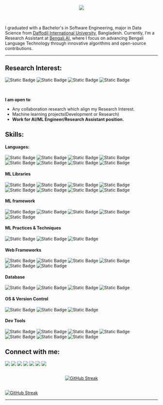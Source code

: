 <!--<img align="right" src="https://visitor-badge.laobi.icu/badge?page_id=zumrudu-anka.zumrudu-anka"> -->

<h1 align="center">
  <a href="https://git.io/typing-svg">
    <img src="https://readme-typing-svg.herokuapp.com/?lines=Hey,+Hi!;Tanmoy+Here+:3&center=true&size=30">
  </a>
</h1>

<!--<h5 align="center">
  <code><a href="www.linkedin.com/in/tanmoy-shome" title="LinkedIn Profile"><img width="22" src="images/linkedin.svg"> LinkedIn</a></code>
  <code><a href="https://www.kaggle.com/tanmoyshome" title="Kaggle Profile"><img width="22" src="images/kagglee.png"> Kaggle</a></code>
  <code><a href="https://leetcode.com/u/TanmoyShome/" title="Leetcode Profile"><img width="22" src="images/leetcode.png"> Leetcode</a></code>
  <code><a href="https://codeforces.com/profile/DebuggingMyLady" title="Codeforece Profile"><img width="22" src="images/codeforece.png"> Codeforce</a></code>
</h5>-->
<br>
<p align="left">
  I graduated with a Bachelor's in Software Engineering, major in Data Science from <a href ="https://daffodilvarsity.edu.bd/">Daffodil International University</a>, Bangladesh. Currently, I’m a Research Assistant at <a href ="https://bengaliai.github.io/">Bengali.AI,</a> where I focus on advancing Bengali Language Technology through innovative algorithms and open-source contributions.
<!--   <br>
  💬 Ask me anything about from <a href="https://github.com/zumrudu-anka/zumrudu-anka/issues" title="Issues">Here</a> -->
  <br>
<!--   📫 How to reach me: <a href="mailto: osmandurdag@hotmail.com">osmandurdag@hotmail.com</a> -->
</p> 

<hr>
<h2 align="left"> Research Interest: </h2>

![Static Badge](https://img.shields.io/badge/Multimodal_learning%20-%2320BEFF?style=social&color=black)
![Static Badge](https://img.shields.io/badge/Graph_Neural_Networks%20-white?style=social&labelColor=black&color=black)
![Static Badge](https://img.shields.io/badge/Multimodal_Graph_Reasoning%20-white?style=social&labelColor=black&color=black)
![Static Badge](https://img.shields.io/badge/Reinforcement_Learning%20-white?style=social&labelColor=black&color=black)

<br><br>
 **I am open to**:

- Any collaboration research which align my Research Interest.
- Machine learning projects(Development or Research)</br>
- <b>Work for AI/ML Engineer/Research Assistant position.</b>

## Skills:

#### Languages:

![Static Badge](https://img.shields.io/badge/python%20-white?style=for-the-badge&logo=python&logoColor=%233776AB&labelColor=black&color=black)
![Static Badge](https://img.shields.io/badge/c%20-white?style=for-the-badge&logo=c&logoColor=%23A8B9CC&labelColor=black&color=black)
![Static Badge](https://img.shields.io/badge/c%2B%2B%20-white?style=for-the-badge&logo=cplusplus&logoColor=%2300599C&labelColor=black&color=black)
![Static Badge](https://img.shields.io/badge/Java%20-white?style=for-the-badge&labelColor=black&color=black)
![Static Badge](https://img.shields.io/badge/html5%20-white?style=for-the-badge&logo=html5&logoColor=%23E34F26&labelColor=black&color=black)
![Static Badge](https://img.shields.io/badge/css%20-white?style=for-the-badge&logo=css&logoColor=%23663399&labelColor=black&color=black)
![Static Badge](https://img.shields.io/badge/javascript%20-white?style=for-the-badge&logo=javascript&logoColor=%23F7DF1E&labelColor=black&color=black)
![Static Badge](https://img.shields.io/badge/Data_Structures_%26_Algorithm%20-white?style=for-the-badge&labelColor=black&color=black)


#### ML Libraries

![Static Badge](https://img.shields.io/badge/scikit_learn%20-white?style=for-the-badge&logo=scikitlearn&logoColor=%23F7931E&labelColor=black&color=black)
![Static Badge](https://img.shields.io/badge/NLTK%20-white?style=for-the-badge&labelColor=black&color=black)
![Static Badge](https://img.shields.io/badge/BNLTK%20-white?style=for-the-badge&labelColor=black&color=black)
![Static Badge](https://img.shields.io/badge/Transformers%20-white?style=for-the-badge&logo=huggingface&logoColor=%23FFD21E&labelColor=black&color=black)
![Static Badge](https://img.shields.io/badge/opencv%20-white?style=for-the-badge&logo=opencv&logoColor=%235C3EE8&labelColor=black&color=black)
![Static Badge](https://img.shields.io/badge/numpy%20-white?style=for-the-badge&logo=numpy&logoColor=%23013243&labelColor=black&color=black)
![Static Badge](https://img.shields.io/badge/pandas%20-white?style=for-the-badge&logo=pandas&logoColor=%23150458&labelColor=black&color=black)
![Static Badge](https://img.shields.io/badge/plotly%20-white?style=for-the-badge&logo=plotly&logoColor=%233F4F75&labelColor=black&color=black)



#### ML framework

![Static Badge](https://img.shields.io/badge/pytorch%20-white?style=for-the-badge&logo=pytorch&logoColor=%23EE4C2C&labelColor=black&color=black)
![Static Badge](https://img.shields.io/badge/Tensorflow%20-white?style=for-the-badge&logo=Tensorflow&logoColor=%23EE4C2C&labelColor=black&color=black)
![Static Badge](https://img.shields.io/badge/keras%20-white?style=for-the-badge&logo=keras&logoColor=%23D00000&labelColor=black&color=black)
![Static Badge](https://img.shields.io/badge/Detectron2%20-white?style=for-the-badge&labelColor=black&color=black)
![Static Badge](https://img.shields.io/badge/langchain%20-white?style=for-the-badge&logo=langchain&logoColor=%231C3C3C&labelColor=black&color=black)


#### ML Practices & Techniques
![Static Badge](https://img.shields.io/badge/MLOPS%20-white?style=for-the-badge&labelColor=black&color=black)
![Static Badge](https://img.shields.io/badge/llmOPS%20-white?style=for-the-badge&labelColor=black&color=black)
![Static Badge](https://img.shields.io/badge/RAg%20-white?style=for-the-badge&labelColor=black&color=black)


#### Web Frameworks
![Static Badge](https://img.shields.io/badge/next.js%20-white?style=for-the-badge&logo=nextdotjs&logoColor=white&labelColor=black&color=black)
![Static Badge](https://img.shields.io/badge/react.js%20-white?style=for-the-badge&logo=react&logoColor=%2361DAFB&labelColor=black&color=black)
![Static Badge](https://img.shields.io/badge/node.js%20-white?style=for-the-badge&logo=nodedotjs&logoColor=%235FA04E&labelColor=black&color=black)
![Static Badge](https://img.shields.io/badge/flask%20-white?style=for-the-badge&logo=flask&logoColor=white&labelColor=black&color=black)
![Static Badge](https://img.shields.io/badge/laravel%20-white?style=for-the-badge&logo=laravel&logoColor=%23FF2D20&labelColor=black&color=black)
![Static Badge](https://img.shields.io/badge/fastapi%20-white?style=for-the-badge&logo=fastapi&logoColor=%23009688&labelColor=black&color=black)


#### Database

![Static Badge](https://img.shields.io/badge/mysql%20-white?style=for-the-badge&logo=mysql&logoColor=%234479A1&labelColor=black&color=black)
![Static Badge](https://img.shields.io/badge/postgresql%20-white?style=for-the-badge&logo=postgresql&logoColor=%234169E1&labelColor=black&color=black)
![Static Badge](https://img.shields.io/badge/ChromaDB%20-white?style=for-the-badge&labelColor=black&color=black)
![Static Badge](https://img.shields.io/badge/Pinecone%20-white?style=for-the-badge&labelColor=black&color=black)


#### OS & Version Control

![Static Badge](https://img.shields.io/badge/linux%20-white?style=for-the-badge&logo=linux&logoColor=%23FCC624&labelColor=black&color=black)
![Static Badge](https://img.shields.io/badge/git%20-white?style=for-the-badge&logo=git&logoColor=%23F05032&labelColor=black&color=black)
![Static Badge](https://img.shields.io/badge/github%20-white?style=for-the-badge&logo=github&logoColor=white&labelColor=black&color=black)

<!-- ![AWS](https://img.shields.io/badge/Amazon_AWS-232F3E?style=flat&logo=amazon-aws&logoColor=white)&nbsp;
![Google Cloud](https://img.shields.io/badge/Google_Cloud-4285F4?style=flat&logo=google-cloud&logoColor=white)&nbsp; -->

#### Dev Tools

![Static Badge](https://img.shields.io/badge/Visual_Studio_Code%20-white?style=for-the-badge&labelColor=black&color=black)
![Static Badge](https://img.shields.io/badge/pycharm%20-white?style=for-the-badge&logo=pycharm&logoColor=5CB338&labelColor=black&color=black)
![Static Badge](https://img.shields.io/badge/jupyter%20-white?style=for-the-badge&logo=jupyter&logoColor=%23F37626&labelColor=black&color=black)
![Static Badge](https://img.shields.io/badge/overleaf%20-white?style=for-the-badge&logo=overleaf&logoColor=%2347A141&labelColor=black&color=black)
![Static Badge](https://img.shields.io/badge/apache_tomcat%20-white?style=for-the-badge&logo=apachetomcat&logoColor=%23F8DC75&labelColor=black&color=black)
![Static Badge](https://img.shields.io/badge/postman%20-white?style=for-the-badge&logo=postman&logoColor=%23FF6C37&labelColor=black&color=black)
![Static Badge](https://img.shields.io/badge/eclipseide%20-white?style=for-the-badge&logo=eclipseide&logoColor=%232C2255&labelColor=black&color=black)



## Connect with me:

<p align = "center">

[<img src="https://img.shields.io/badge/linkedin-%2312100E.svg?&style=for-the-badge&logo=linkedin&logoColor=white&color=black" />](www.linkedin.com/in/tanmoy-shome)
[<img src="https://img.shields.io/badge/kaggle%20-%2320BEFF?style=for-the-badge&logo=kaggle&logoColor=%2320BEFF&color=black" />](https://www.kaggle.com/tanmoyshome)
[<img src="https://img.shields.io/badge/x%20-white?style=for-the-badge&logo=x&logoColor=white&color=%23000000" />](https://x.com/TanmoyShome6174) 
[<img src="https://img.shields.io/badge/leetcode%20-white?style=for-the-badge&logo=leetcode&logoColor=%23FFA116&color=%23000000" />](https://leetcode.com/u/TanmoyShome/)
[<img src="https://img.shields.io/badge/codeforces%20-white?style=for-the-badge&logo=codeforces&logoColor=%231F8ACB&color=black" />](https://codeforces.com/profile/DebuggingMyLady)
[<img src="https://img.shields.io/badge/x%20-white?style=for-the-badge&logo=x&logoColor=white&color=%23000000" />](https://x.com/TanmoyShome6174) 
[<img src="https://img.shields.io/badge/instagram%20-white?style=for-the-badge&logo=instagram&logoColor=%23FF0069&color=black" />](https://www.instagram.com/tanmoy.mir.jafar_/)

</p>


<h2 align="center"></h2>

<div align="center">

<a href="https://git.io/streak-stats">
  <img src="https://github-readme-streak-stats-bice-five.vercel.app?user=Tanmoy4672&theme=dark&hide_border=true&border_radius=5&short_numbers=true" alt="GitHub Streak" />
</a>

</div>

<!--<br>
<p align=center>
  <div align=center>
    <a href="https://github.com/denvercoder1/github-readme-streak-stats" title="Go to Source">
      <img align="left" width=390 src="https://streak-stats.demolab.com/?user=zumrudu-anka&theme=react&border=61dafb&hide_border=true" alt="zumrudu-anka" />
    </a>
    <a href="https://github.com/anuraghazra/github-readme-stats" title="Go to Source">
      <img align="right" width=390 src="https://github-readme-stats.vercel.app/api?username=zumrudu-anka&show_icons=true&theme=react&border_color=61dafb&hide_border=true" />
    </a>
  </div>
  <br><br><br><br><br><br><br><br><br>
  <div align=center>
    <a href="https://github.com/anuraghazra/github-readme-stats">
      <img height=200 align="center" src="https://github-readme-stats.vercel.app/api/top-langs/?username=zumrudu-anka&hide=c%23,powershell,Mathematica,Ruby,Objective-C,Objective-C%2b%2b,Cuda&title_color=61dafb&text_color=ffffff&icon_color=61dafb&bg_color=20232a&langs_count=8&layout=compact&border_color=61dafb&hide_border=true&size_weight=0.5&count_weight=0.5" />
    </a>
  </div> -->
  <br>

[![GitHub Streak](https://github-readme-streak-stats-bice-five.vercel.app?user=Tanmoy4672&theme=dark&hide_border=true&border_radius=5&short_numbers=true)](https://git.io/streak-stats)</p>



<hr> 
<!--
<h2 align="center">👨‍💻 Repositories 👨‍💻</h2>
<br>
<div width="100%" align="center">
  <a align="left" href="https://github.com/zumrudu-anka/Algorithms" title="Algorithms"><img align="left" height="115" src="https://github-readme-stats.vercel.app/api/pin/?username=zumrudu-anka&repo=Algorithms&theme=react&border_color=61dafb&border_radius=10"></a><a align="right" href="https://github.com/zumrudu-anka/DataStructures" title="Data Structures"><img align="right" height="115" src="https://github-readme-stats.vercel.app/api/pin/?username=zumrudu-anka&repo=DataStructures&theme=react&border_color=61dafb&border_radius=10"></a>
</div>
<br/><br/><br/><br/><br/><br/>
<div width="100%" align="center">
  <a align="left" href="https://github.com/zumrudu-anka/Turkce-Heceleme-CPP" title="Turkce-Heceleme-CPP"><img align="left" height="115" src="https://github-readme-stats.vercel.app/api/pin/?username=zumrudu-anka&repo=Turkce-Heceleme-CPP&theme=react&border_color=61dafb&border_radius=10"></a>
  <a align="right" href="https://github.com/zumrudu-anka/CopyMoveForgeryDetectionWithDCT" title="Copy&Move Forgery Detection With DCT"><img align="right" height="115" src="https://github-readme-stats.vercel.app/api/pin/?username=zumrudu-anka&repo=CopyMoveForgeryDetectionWithDCT&theme=react&border_color=61dafb&border_radius=10"></a>
</div>
<br/><br/><br/><br/><br/><br/>
<div width="100%" align="center">
  <a align="left" href="https://github.com/zumrudu-anka/cpp-openmp-needleman-wunsch" title="Needleman Wunsch Algorithm With OpenMP"><img align="left" height="115" src="https://github-readme-stats.vercel.app/api/pin/?username=zumrudu-anka&repo=cpp-openmp-needleman-wunsch&theme=react&border_color=61dafb&border_radius=10"></a>
  <a align="right" href="https://github.com/zumrudu-anka/javascript-minesweeper" title="Minesweeper"><img align="right" height="115" src="https://github-readme-stats.vercel.app/api/pin/?username=zumrudu-anka&repo=javascript-minesweeper&theme=react&border_color=61dafb&border_radius=10"></a>
</div>
<br/><br/><br/><br/><br/><br/>

<h4 align="center">
  <a href="https://github.com/zumrudu-anka?tab=repositories" title="Show Repositories">🔎 Show More 🔍</a>
</h4> 


<!--
**zumrudu-anka/zumrudu-anka** is a ✨ _special_ ✨ repository because its `README.md` (this file) appears on your GitHub profile.

Here are some ideas to get you started:

- 🔭 I’m currently working on ...
- 🌱 I’m currently learning ...
- 👯 I’m looking to collaborate on ...
- 🤔 I’m looking for help with ...
- 💬 Ask me about ...
- 📫 How to reach me: ...
- 😄 Pronouns: ...
- ⚡ Fun fact: ...


Notes: If you want use this readme, firstly star it please. If you can't align your repositories like this, please change your repository desription to shorter than now. Maybe 4 or 5 word will be good.

![Metrics](https://metrics.lecoq.io/zumrudu-anka?template=classic&base.header=0&base.activity=0&base.community=0&base.repositories=0&base.metadata=0&achievements=1&achievements.threshold=C&achievements.secrets=true&achievements.limit=0&config.timezone=Europe%2FIstanbul)

-->
